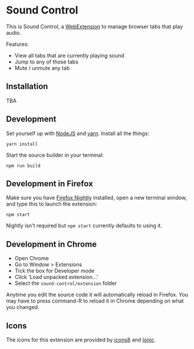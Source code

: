 # Sound Control

This is Sound Control, a
[WebExtension](https://developer.mozilla.org/en-US/Add-ons/WebExtensions)
to manage browser tabs that play audio.

Features:
* View all tabs that are currently playing sound
* Jump to any of those tabs
* Mute / unmute any tab

## Installation

TBA

## Development

Set yourself up with [NodeJS](http://nodejs.org/)
and [yarn](https://yarnpkg.com/). Install all the things:

    yarn install

Start the source builder in your terminal:

    npm run build

## Development in Firefox

Make sure you have
[Firefox Nightly](https://www.mozilla.org/en-US/firefox/channel/desktop/)
installed, open a new terminal window, and type this to
launch the extension:

    npm start

Nightly isn't required but `npm start` currently defaults to using it.

## Development in Chrome

* Open Chrome
* Go to Window > Extensions
* Tick the box for Developer mode
* Click 'Load unpacked extension...'
* Select the `sound-control/extension` folder

Anytime you edit the source code it will automatically reload in Firefox.
You may have to press command-R to reload it in Chrome depending on what you
changed.

## Icons

The icons for this extension are provided by [icons8](https://icons8.com/)
and [Ionic](http://ionicons.com/).
